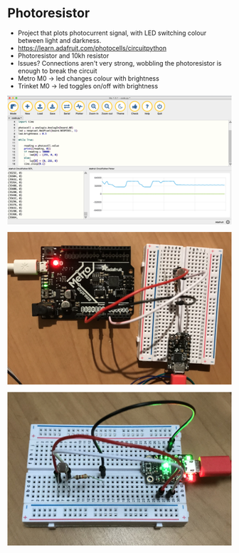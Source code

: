 # Photoresistor

* Project that plots photocurrent signal, with LED switching colour between light and darkness.
* https://learn.adafruit.com/photocells/circuitpython
* Photoresistor and 10kh resistor
* Issues? Connections aren't very strong, wobbling the photoresistor is enough to break the circuit
* Metro M0 -> led changes colour with brightness
* Trinket M0 -> led toggles on/off with brightness

<p align="center">
<img src="https://github.com/robmarkcole/circuitpython-projects/blob/master/photoresistor/mu_photoresistor.png" width="800">
</p>

<p align="center">
<img src="https://github.com/robmarkcole/circuitpython-projects/blob/master/photoresistor/setup_photoresistor.png" width="800">
</p>

<p align="center">
<img src="https://github.com/robmarkcole/circuitpython-projects/blob/master/photoresistor/trinket_photoresistor.jpg" width="800">
</p>
